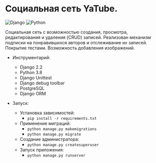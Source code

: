 # Социальная сеть YaTube.
![Django](https://img.shields.io/badge/django-%23092E20.svg?style=for-the-badge&logo=django&logoColor=white)
![Python](https://img.shields.io/badge/python-3670A0?style=for-the-badge&logo=python&logoColor=ffdd54)

Социальная сеть с возможностью создания, просмотра, редактирования и удаления (CRUD) записей. Реализован механизм подписки на понравившихся авторов и отслеживание их записей. Покрытие тестами. Возможность добавления изображений.

* Инструментарий:
  * Django 2.2
  * Python 3.8
  * Django Unittest
  * Django debug toolbar
  * PostgreSQL
  * Django ORM

* Запуск:
  * Установка зависимостей:
    * `pip install -r requirements.txt`
  * Применение миграций:
    * `python manage.py makemigrations`
    * `python manage.py migrate`
  * Создание администратора:
    * `python manage.py createsuperuser`
  * Запуск приложения:
    * `python manage.py runserver`
